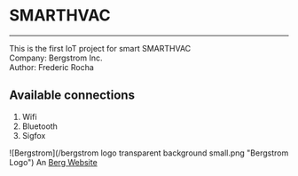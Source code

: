 # SMARTHVAC #
---

This is the first IoT project for smart SMARTHVAC  
Company: Bergstrom Inc.  
Author: Frederic Rocha  

## Available connections ##
1. Wifi
2. Bluetooth
3. Sigfox

![Bergstrom](/bergstrom logo transparent background small.png "Bergstrom Logo")
An [Berg Website](http://bergstrominc.com/ "Bergstrom")
